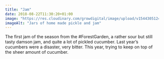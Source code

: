 ```yaml
---
title: "Jam"
date: 2018-08-22T11:30:20+01:00
image: "https://res.cloudinary.com/growdigital/image/upload/v1544305124/preserves-44193811771.jpg"
imageAlt: "Jars of home made pickle and jam"
---
```


The first jam of the season from the #ForestGarden, a rather sour but still tasty damson jam, and quite a lot of pickled cucumber. Last year’s cucumbers were a disaster, very bitter. This year, trying to keep on top of the sheer amount of cucumber.
